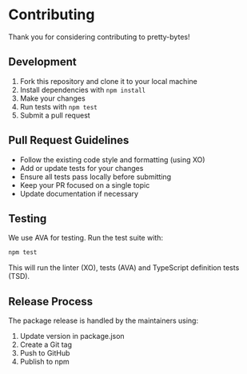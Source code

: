 # Contributing

Thank you for considering contributing to pretty-bytes!

## Development

1. Fork this repository and clone it to your local machine
2. Install dependencies with `npm install`
3. Make your changes
4. Run tests with `npm test`
5. Submit a pull request

## Pull Request Guidelines

- Follow the existing code style and formatting (using XO)
- Add or update tests for your changes
- Ensure all tests pass locally before submitting
- Keep your PR focused on a single topic
- Update documentation if necessary

## Testing

We use AVA for testing. Run the test suite with:

```sh
npm test
```

This will run the linter (XO), tests (AVA) and TypeScript definition tests (TSD).

## Release Process

The package release is handled by the maintainers using:

1. Update version in package.json
2. Create a Git tag
3. Push to GitHub
4. Publish to npm

